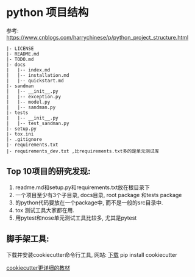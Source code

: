 # python 项目结构

参考: https://www.cnblogs.com/harrychinese/p/python_project_structure.html

```
|- LICENSE  
|- README.md   
|- TODO.md   
|- docs  
|   |-- index.md  
|   |-- installation.md  
|   |-- quickstart.md  
|- sandman  
|   |-- __init__.py  
|   |-- exception.py  
|   |-- model.py  
|   |-- sandman.py  
|- tests  
|   |-- __init__.py  
|   |-- test_sandman.py  
|- setup.py  
|- tox.ini  
|- .gitignore  
|- requirements.txt  
|- requirements_dev.txt ,比requirements.txt多的是单元测试库 
```

## Top 10项目的研究发现:

1. readme.md和setup.py和requirements.txt放在根目录下
2. 一个项目至少有3个子目录, docs目录, root package 和tests package
3. 的python代码要放在一个package中, 而不是一般的src目录中.
4. tox 测试工具大家都在用.
5. 用pytest和nose单元测试工具比较多, 尤其是pytest

## 脚手架工具:

下载并安装cookiecutter命令行工具,
网站: [下载](https://github.com/audreyr/cookiecutter-pypackage)
pip install cookiecutter

[cookiecutter更详细的教材](http://pydanny.com/cookie-project-templates-made-easy.html)